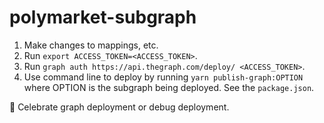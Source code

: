 # polymarket-subgraph

1. Make changes to mappings, etc.
2. Run `export ACCESS_TOKEN=<ACCESS_TOKEN>`.
3. Run `graph auth https://api.thegraph.com/deploy/ <ACCESS_TOKEN>`.
4. Use command line to deploy by running `yarn publish-graph:OPTION` where OPTION is the subgraph being deployed. See the `package.json`.

:tada: Celebrate graph deployment or debug deployment.
